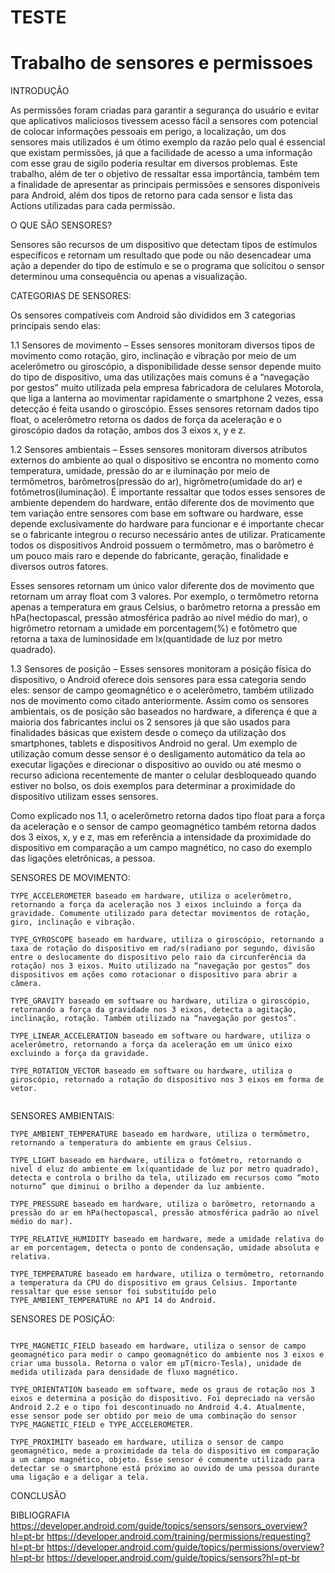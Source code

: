 # TESTE
# Trabalho de sensores e permissoes 

INTRODUÇÃO

As permissões foram criadas para garantir a segurança do usuário e evitar que aplicativos maliciosos tivessem acesso fácil a sensores com potencial de colocar informações pessoais em perigo, a localização, um dos sensores mais utilizados é um ótimo exemplo da razão pelo qual é essencial que existam permissões, já que a facilidade de acesso a uma informação com esse grau de sigilo poderia resultar em diversos problemas.
Este trabalho, além de ter o objetivo de ressaltar essa importância, também tem a finalidade de apresentar as principais permissões e sensores disponíveis para Android, além dos tipos de retorno para cada sensor e lista das Actions utilizadas para cada permissão.

O QUE SÃO SENSORES?

Sensores são recursos de um dispositivo que detectam tipos de estímulos específicos e retornam um resultado que pode ou não desencadear uma ação a depender do tipo de estímulo e se o programa que solicitou o sensor determinou uma consequência ou apenas a visualização.

CATEGORIAS DE SENSORES:

Os sensores compatíveis com Android são divididos em 3 categorias principais sendo elas:

1.1
Sensores de movimento – Esses sensores monitoram diversos tipos de movimento como rotação, giro, inclinação e vibração por meio de um acelerômetro ou giroscópio, a disponibilidade desse sensor depende muito do tipo de dispositivo, uma das utilizações mais comuns é a “navegação por gestos” muito utilizada pela empresa fabricadora de celulares Motorola, que liga a lanterna ao movimentar rapidamente o smartphone 2 vezes, essa detecção é feita usando o giroscópio.
Esses sensores retornam dados tipo float, o acelerômetro retorna os dados de força da aceleração e o giroscópio dados da rotação, ambos dos 3 eixos x, y e z.

1.2
Sensores ambientais – Esses sensores monitoram diversos atributos externos do ambiente ao qual o dispositivo se encontra no momento como temperatura, umidade, pressão do ar e iluminação por meio de termômetros, barômetros(pressão do ar), higrômetro(umidade do ar) e fotômetros(iluminação). É importante ressaltar que todos esses sensores de ambiente dependem do hardware, então diferente dos de movimento que tem variação entre sensores com base em software ou hardware, esse depende exclusivamente do hardware para funcionar e é importante checar se o fabricante integrou o recurso necessário antes de utilizar. Praticamente todos os dispositivos Android possuem o termômetro, mas o barômetro é um pouco mais raro e depende do fabricante, geração, finalidade e diversos outros fatores.

Esses sensores retornam um único valor diferente dos de movimento que retornam um array float com 3 valores. Por exemplo, o termômetro retorna apenas a temperatura em graus Celsius, o barômetro retorna a pressão em hPa(hectopascal, pressão atmosférica padrão ao nível médio do mar), o higrômetro retornam a umidade em porcentagem(%) e fotômetro que retorna a taxa de luminosidade em lx(quantidade de luz por metro quadrado).

1.3
Sensores de posição – Esses sensores monitoram a posição física do dispositivo, o Android oferece dois sensores para essa categoria sendo eles: sensor de campo geomagnético e o acelerômetro, também utilizado nos de movimento como citado anteriormente. Assim como os sensores ambientais, os de posição são baseados no hardware, a diferença é que a maioria dos fabricantes inclui os 2 sensores já que são usados para finalidades básicas que existem desde o começo da utilização dos smartphones, tablets e dispositivos Android no geral. Um exemplo de utilização comum desse sensor é o desligamento automático da tela ao executar ligações e direcionar o dispositivo ao ouvido ou até mesmo o recurso adiciona recentemente de manter o celular desbloqueado quando estiver no bolso, os dois exemplos para determinar a proximidade do dispositivo utilizam esses sensores.

Como explicado nos 1.1, o acelerômetro retorna dados tipo float para a força da aceleração e o sensor de campo geomagnético também retorna dados dos 3 eixos, x, y e z, mas em referência a intensidade da proximidade do dispositivo em comparação a um campo magnético, no caso do exemplo das ligações eletrônicas, a pessoa.

SENSORES DE MOVIMENTO:

````
TYPE_ACCELEROMETER baseado em hardware, utiliza o acelerômetro, retornando a força da aceleração nos 3 eixos incluindo a força da gravidade. Comumente utilizado para detectar movimentos de rotação, giro, inclinação e vibração.
````
````
TYPE_GYROSCOPE baseado em hardware, utiliza o giroscópio, retornando a taxa de rotação do dispositivo em rad/s(radiano por segundo, divisão entre o deslocamente do dispositivo pelo raio da circunferência da rotação) nos 3 eixos. Muito utilizado na “navegação por gestos” dos dispositivos em ações como rotacionar o dispositivo para abrir a câmera.
````
````
TYPE_GRAVITY baseado em software ou hardware, utiliza o giroscópio, retornando a força da gravidade nos 3 eixos, detecta a agitação, inclinação, rotação. Também utilizado na “navegação por gestos”.
````
````
TYPE_LINEAR_ACCELERATION baseado em software ou hardware, utiliza o acelerômetro, retornando a força da aceleração em um único eixo excluindo a força da gravidade.
````
````
TYPE_ROTATION_VECTOR baseado em software ou hardware, utiliza o giroscópio, retornado a rotação do dispositivo nos 3 eixos em forma de vetor.
````
````
````
SENSORES AMBIENTAIS:
````
TYPE_AMBIENT_TEMPERATURE baseado em hardware, utiliza o termômetro, retornando a temperatura do ambiente em graus Celsius.
````
````
TYPE_LIGHT baseado em hardware, utiliza o fotômetro, retornando o nivel d eluz do ambiente em lx(quantidade de luz por metro quadrado), detecta e controla o brilho da tela, utilizado em recursos como “moto noturno” que diminui o brilho a depender da luz ambiente.
````
````
TYPE_PRESSURE baseado em hardware, utiliza o barômetro, retornando a pressão do ar em hPa(hectopascal, pressão atmosférica padrão ao nível médio do mar).
````
````
TYPE_RELATIVE_HUMIDITY baseado em hardware, mede a umidade relativa do ar em porcentagem, detecta o ponto de condensação, umidade absoluta e relativa.
````
````
TYPE_TEMPERATURE baseado em hardware, utiliza o termômetro, retornando a temperatura da CPU do dispositivo em graus Celsius. Importante ressaltar que esse sensor foi substituído pelo TYPE_AMBIENT_TEMPERATURE no API 14 do Android.
````
SENSORES DE POSIÇÃO:
````

TYPE_MAGNETIC_FIELD baseado em hardware, utiliza o sensor de campo geomagnético para medir o campo geomagnético do ambiente nos 3 eixos e criar uma bussola. Retorna o valor em μT(micro-Tesla), unidade de medida utilizada para densidade de fluxo magnético.
````
````
TYPE_ORIENTATION baseado em software, mede os graus de rotação nos 3 eixos e determina a posição do dispositivo. Foi depreciado na versão Android 2.2 e o tipo foi descontinuado no Android 4.4. Atualmente, esse sensor pode ser obtido por meio de uma combinação do sensor TYPE_MAGNETIC_FIELD e TYPE_ACCELEROMETER.
````
````
TYPE_PROXIMITY baseado em hardware, utiliza o sensor de campo geomagnético, mede a proximidade da tela do dispositivo em comparação a um campo magnético, objeto. Esse sensor é comumente utilizado para detectar se o smartphone está próximo ao ouvido de uma pessoa durante uma ligação e a deligar a tela.
````
CONCLUSÃO

BIBLIOGRAFIA
https://developer.android.com/guide/topics/sensors/sensors_overview?hl=pt-br
https://developer.android.com/training/permissions/requesting?hl=pt-br
https://developer.android.com/guide/topics/permissions/overview?hl=pt-br
https://developer.android.com/guide/topics/sensors?hl=pt-br
